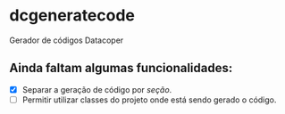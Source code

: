 # dcgeneratecode
Gerador de códigos Datacoper

## Ainda faltam algumas funcionalidades:

* [x] Separar a geração de código por *seção*.
* [ ] Permitir utilizar classes do projeto onde está sendo gerado o código.
